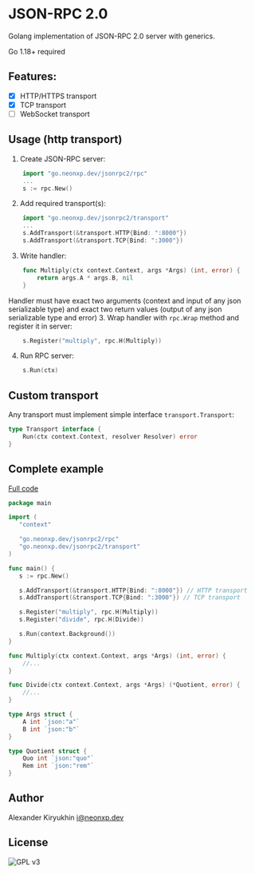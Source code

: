 
# JSON-RPC 2.0

Golang implementation of JSON-RPC 2.0 server with generics.

Go 1.18+ required

## Features:

- [x] HTTP/HTTPS transport
- [x] TCP transport
- [ ] WebSocket transport

## Usage (http transport)

1. Create JSON-RPC server:
```go
    import "go.neonxp.dev/jsonrpc2/rpc"
    ...
    s := rpc.New()
```

2. Add required transport(s):
```go
    import "go.neonxp.dev/jsonrpc2/transport"
    ...
    s.AddTransport(&transport.HTTP{Bind: ":8000"})
    s.AddTransport(&transport.TCP{Bind: ":3000"})
```

3. Write handler:
```go
    func Multiply(ctx context.Context, args *Args) (int, error) {
        return args.A * args.B, nil
    }
```

   Handler must have exact two arguments (context and input of any json serializable type) and exact two return values (output of any json serializable type and error)
3. Wrap handler with `rpc.Wrap` method and register it in server:
```go
    s.Register("multiply", rpc.H(Multiply))
```

4. Run RPC server:
```go
    s.Run(ctx)
```

## Custom transport

Any transport must implement simple interface `transport.Transport`:

```go
type Transport interface {
	Run(ctx context.Context, resolver Resolver) error
}
```

## Complete example

[Full code](/example)

```go
package main

import (
   "context"

   "go.neonxp.dev/jsonrpc2/rpc"
   "go.neonxp.dev/jsonrpc2/transport"
)

func main() {
   s := rpc.New()

   s.AddTransport(&transport.HTTP{Bind: ":8000"}) // HTTP transport
   s.AddTransport(&transport.TCP{Bind: ":3000"}) // TCP transport

   s.Register("multiply", rpc.H(Multiply))
   s.Register("divide", rpc.H(Divide))

   s.Run(context.Background())
}

func Multiply(ctx context.Context, args *Args) (int, error) {
    //...
}

func Divide(ctx context.Context, args *Args) (*Quotient, error) {
    //...
}

type Args struct {
	A int `json:"a"`
	B int `json:"b"`
}

type Quotient struct {
	Quo int `json:"quo"`
	Rem int `json:"rem"`
}

```

## Author

Alexander Kiryukhin <i@neonxp.dev>

## License

![GPL v3](https://www.gnu.org/graphics/gplv3-with-text-136x68.png)


